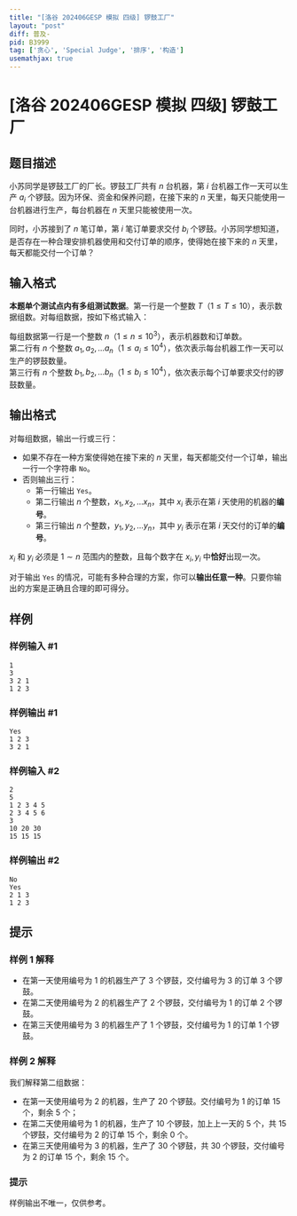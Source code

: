 ```yaml
---
title: "[洛谷 202406GESP 模拟 四级] 锣鼓工厂"
layout: "post"
diff: 普及-
pid: B3999
tag: ['贪心', 'Special Judge', '排序', '构造']
usemathjax: true
---
```


# [洛谷 202406GESP 模拟 四级] 锣鼓工厂
## 题目描述

小苏同学是锣鼓工厂的厂长。锣鼓工厂共有 $n$ 台机器，第 $i$ 台机器工作一天可以生产 $a_i$ 个锣鼓。因为环保、资金和保养问题，在接下来的 $n$ 天里，每天只能使用一台机器进行生产，每台机器在 $n$ 天里只能被使用一次。

同时，小苏接到了 $n$ 笔订单，第 $i$ 笔订单要求交付 $b_i$ 个锣鼓。小苏同学想知道，是否存在一种合理安排机器使用和交付订单的顺序，使得她在接下来的 $n$ 天里，每天都能交付一个订单？
## 输入格式

**本题单个测试点内有多组测试数据**。第一行是一个整数 $T$（$1 \leq T \leq 10$），表示数据组数。对每组数据，按如下格式输入：

每组数据第一行是一个整数 $n$（$1 \leq n \leq 10^3$），表示机器数和订单数。  
第二行有 $n$ 个整数 $a_1, a_2, \dots a_n$（$1 \leq a_i \leq 10^4$），依次表示每台机器工作一天可以生产的锣鼓数量。  
第三行有 $n$ 个整数 $b_1, b_2, \dots b_n$（$1 \leq b_i \leq 10^4$），依次表示每个订单要求交付的锣鼓数量。  
## 输出格式

对每组数据，输出一行或三行：

- 如果不存在一种方案使得她在接下来的 $n$ 天里，每天都能交付一个订单，输出一行一个字符串 `No`。
- 否则输出三行：
  + 第一行输出 `Yes`。
  + 第二行输出 $n$ 个整数，$x_1, x_2, \dots x_n$，其中 $x_i$ 表示在第 $i$ 天使用的机器的**编号**。
  + 第三行输出 $n$ 个整数，$y_1, y_2, \dots y_n$，其中 $y_i$ 表示在第 $i$ 天交付的订单的**编号**。
  
$x_i$ 和 $y_i$ 必须是 $1 \sim n$ 范围内的整数，且每个数字在 $x_i, y_i$ 中**恰好**出现一次。

对于输出 `Yes` 的情况，可能有多种合理的方案，你可以**输出任意一种**。只要你输出的方案是正确且合理的即可得分。
## 样例

### 样例输入 #1
```
1
3
3 2 1
1 2 3
```
### 样例输出 #1
```
Yes
1 2 3
3 2 1
```
### 样例输入 #2
```
2
5
1 2 3 4 5
2 3 4 5 6
3
10 20 30
15 15 15
```
### 样例输出 #2
```
No
Yes
2 1 3
1 2 3
```
## 提示

### 样例 1 解释

- 在第一天使用编号为 $1$ 的机器生产了 $3$ 个锣鼓，交付编号为 $3$ 的订单 $3$ 个锣鼓。
- 在第二天使用编号为 $2$ 的机器生产了 $2$ 个锣鼓，交付编号为 $1$ 的订单 $2$ 个锣鼓。
- 在第三天使用编号为 $3$ 的机器生产了 $1$ 个锣鼓，交付编号为 $1$ 的订单 $1$ 个锣鼓。


### 样例 2 解释

我们解释第二组数据：

- 在第一天使用编号为 $2$ 的机器，生产了 $20$ 个锣鼓。交付编号为 $1$ 的订单 $15$ 个，剩余 $5$ 个；
- 在第二天使用编号为 $1$ 的机器，生产了 $10$ 个锣鼓，加上上一天的 $5$ 个，共 $15$ 个锣鼓，交付编号为 $2$ 的订单 $15$ 个，剩余 $0$ 个。
- 在第三天使用编号为 $3$ 的机器，生产了 $30$ 个锣鼓，共 $30$ 个锣鼓，交付编号为 $2$ 的订单 $15$ 个，剩余 $15$ 个。

### 提示

样例输出不唯一，仅供参考。
